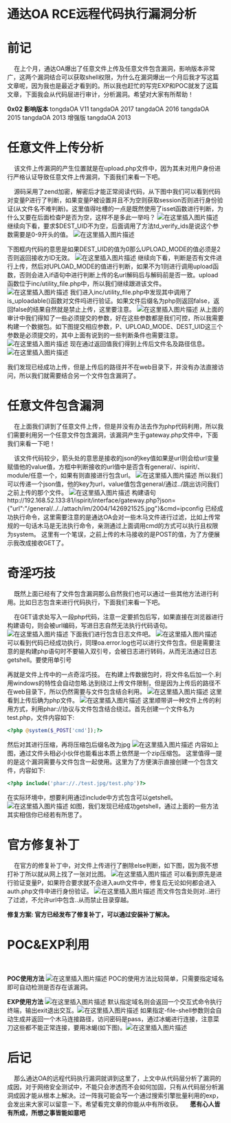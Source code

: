 # 通达OA RCE远程代码执行漏洞分析

# 前记
&nbsp;&nbsp;&nbsp;&nbsp;在上个月，通达OA爆出了任意文件上传及任意文件包含漏洞，影响版本非常广，这两个漏洞结合可以获取shell权限，为什么在漏洞爆出一个月后我才写这篇文章呢，因为我也是最近才看到的。所以我也赶忙的写完EXP和POC就发了这篇文章，下面我会从代码层进行审计，分析漏洞。希望对大家有所帮助！

**0x02 影响版本**
tongdaOA V11
tangdaOA 2017
tangdaOA 2016
tangdaOA 2015
tangdaOA 2013 增强版
tangdaOA 2013
# 任意文件上传分析
&nbsp;&nbsp;&nbsp;&nbsp;该文件上传漏洞的产生位置就是在upload.php文件中，因为其未对用户身份进行严格认证导致任意文件上传漏洞，下面我们来看一下吧。

&nbsp;&nbsp;&nbsp;&nbsp;源码采用了zend加密，解密后才能正常阅读代码，从下图中我们可以看到代码对变量P进行了判断，如果变量P被设置并且不为空则获取session否则进行身份验证(从文件名不难判断)。这里值得吐槽的一点是既然使用了isset函数进行判断，为什么又要在后面检查P是否为空，这样不是多此一举吗？
![在这里插入图片描述](https://img-blog.csdnimg.cn/20200427133635311.png?x-oss-process=image/watermark,type_ZmFuZ3poZW5naGVpdGk,shadow_10,text_aHR0cHM6Ly9ibG9nLmNzZG4ubmV0L3FxXzQyODA0Nzg5,size_16,color_FFFFFF,t_70)
继续向下看，要求$DEST_UID不为空，后面调用了方法td_verify_ids是说这个参数需要是0-9开头的值。
![在这里插入图片描述](https://img-blog.csdnimg.cn/2020042713524871.png?x-oss-process=image/watermark,type_ZmFuZ3poZW5naGVpdGk,shadow_10,text_aHR0cHM6Ly9ibG9nLmNzZG4ubmV0L3FxXzQyODA0Nzg5,size_16,color_FFFFFF,t_70)

下图框内代码的意思是如果DEST_UID的值为0那么UPLOAD_MODE的值必须是2否则返回接收方ID无效。
![在这里插入图片描述](https://img-blog.csdnimg.cn/20200427135627891.png?x-oss-process=image/watermark,type_ZmFuZ3poZW5naGVpdGk,shadow_10,text_aHR0cHM6Ly9ibG9nLmNzZG4ubmV0L3FxXzQyODA0Nzg5,size_16,color_FFFFFF,t_70)
继续向下看，判断是否有文件进行上传，然后对UPLOAD_MODE的值进行判断，如果不为1则进行调用upload函数，否则会进入if语句中进行判断上传的名url解码后与解码前是否一致。upload函数位于inc/utility_file.php中，所以我们继续跟进该文件。
![在这里插入图片描述](https://img-blog.csdnimg.cn/20200427135806766.png?x-oss-process=image/watermark,type_ZmFuZ3poZW5naGVpdGk,shadow_10,text_aHR0cHM6Ly9ibG9nLmNzZG4ubmV0L3FxXzQyODA0Nzg5,size_16,color_FFFFFF,t_70)
我们进入inc/utility_file.php中发现其中调用了is_uploadable()函数对文件吗进行验证。如果文件后缀名为php则返回false，返回false的结果自然就是禁止上传，这里要注意。
![在这里插入图片描述](https://img-blog.csdnimg.cn/20200427141300195.png?x-oss-process=image/watermark,type_ZmFuZ3poZW5naGVpdGk,shadow_10,text_aHR0cHM6Ly9ibG9nLmNzZG4ubmV0L3FxXzQyODA0Nzg5,size_16,color_FFFFFF,t_70)
从上面的审计中我们得知了一些必须提交的参数，好在这些参数都是我们可控，所以我需要构建一个数据包。如下图提交相应参数，P、UPLOAD_MODE、DEST_UID这三个参数是必须提交的，其中上面有说到的一些判断条件也需要注意。
![在这里插入图片描述](https://img-blog.csdnimg.cn/20200427142117788.png?x-oss-process=image/watermark,type_ZmFuZ3poZW5naGVpdGk,shadow_10,text_aHR0cHM6Ly9ibG9nLmNzZG4ubmV0L3FxXzQyODA0Nzg5,size_16,color_FFFFFF,t_70)
现在通过返回值我们得到上传后文件名及路径信息。
![在这里插入图片描述](https://img-blog.csdnimg.cn/20200427143926719.png?x-oss-process=image/watermark,type_ZmFuZ3poZW5naGVpdGk,shadow_10,text_aHR0cHM6Ly9ibG9nLmNzZG4ubmV0L3FxXzQyODA0Nzg5,size_16,color_FFFFFF,t_70)

我们发现已经成功上传，但是上传后的路径并不在web目录下，并没有办法直接访问，所以我们就需要结合另一个文件包含漏洞了。

# 任意文件包含漏洞
&nbsp;&nbsp;&nbsp;&nbsp;在上面我们讲到了任意文件上传，但是并没有办法去作为php代码利用，所以我们需要利用另一个任意文件包含漏洞，该漏洞产生于gateway.php文件中，下面我们来看一下吧！

&nbsp;&nbsp;&nbsp;&nbsp;该文件代码较少，箭头处的意思是接收的json的key值如果是url则会给url变量赋值他的value值，方框中判断接收的url值中是否含有general/、ispirit/、module/任意一个，如果有则直接进行包含url。
![在这里插入图片描述](https://img-blog.csdnimg.cn/20200427142841366.png?x-oss-process=image/watermark,type_ZmFuZ3poZW5naGVpdGk,shadow_10,text_aHR0cHM6Ly9ibG9nLmNzZG4ubmV0L3FxXzQyODA0Nzg5,size_16,color_FFFFFF,t_70)
所以我们可以传递一个json值，他的key为url，value值包含general/通过../跳出访问我们之前上传的那个文件。
![在这里插入图片描述](https://img-blog.csdnimg.cn/20200427143850920.png?x-oss-process=image/watermark,type_ZmFuZ3poZW5naGVpdGk,shadow_10,text_aHR0cHM6Ly9ibG9nLmNzZG4ubmV0L3FxXzQyODA0Nzg5,size_16,color_FFFFFF,t_70)
构建语句http://192.168.52.133:81/ispirit/interface/gateway.php?json={"url":"/general/../../attach/im/2004/1426921525.jpg"}&cmd=ipconfig
已经成功执行命令，这里需要注意的是通达OA会对一些木马文件进行过滤，比如上传常规的一句话木马是无法执行命令，亲测通过上面调用cmd的方式可以执行且权限为system。
这里有一个笔误，之前上传的木马接收的是POST的值，为了方便展示我改成接收GET了。

# 奇淫巧技
&nbsp;&nbsp;&nbsp;&nbsp;既然上面已经有了文件包含漏洞那么自然我们也可以通过一些其他方法进行利用。比如日志包含来进行代码执行，下面我们来看一下吧。

&nbsp;&nbsp;&nbsp;&nbsp;在GET请求处写入一段php代码，注意一定要抓包后写，如果直接在浏览器进行构建语句，则会被url编码，写进日志自然无法执行代码语句。
![在这里插入图片描述](https://img-blog.csdnimg.cn/20200427150135665.png?x-oss-process=image/watermark,type_ZmFuZ3poZW5naGVpdGk,shadow_10,text_aHR0cHM6Ly9ibG9nLmNzZG4ubmV0L3FxXzQyODA0Nzg5,size_16,color_FFFFFF,t_70)
下面我们进行包含日志文件吧。
![在这里插入图片描述](https://img-blog.csdnimg.cn/20200427150201463.png?x-oss-process=image/watermark,type_ZmFuZ3poZW5naGVpdGk,shadow_10,text_aHR0cHM6Ly9ibG9nLmNzZG4ubmV0L3FxXzQyODA0Nzg5,size_16,color_FFFFFF,t_70)
可以看到代码已经成功执行，同理oa.error.log也可以进行文件包含。但是需要注意的是构建php语句时不要输入双引号，会被日志进行转码，从而无法通过日志getshell。要使用单引号

再就是文件上传中的一点奇淫巧技。
在构建上传数据包时，将文件名后加一个.利用windows的特性会自动忽略.达到绕过上传文件限制，但是因为上传后的路径不在web目录下，所以仍然需要与文件包含结合利用。
![在这里插入图片描述](https://img-blog.csdnimg.cn/20200427150704229.png?x-oss-process=image/watermark,type_ZmFuZ3poZW5naGVpdGk,shadow_10,text_aHR0cHM6Ly9ibG9nLmNzZG4ubmV0L3FxXzQyODA0Nzg5,size_16,color_FFFFFF,t_70)
这里看到上传后确为php文件。
![在这里插入图片描述](https://img-blog.csdnimg.cn/20200427150829878.png?x-oss-process=image/watermark,type_ZmFuZ3poZW5naGVpdGk,shadow_10,text_aHR0cHM6Ly9ibG9nLmNzZG4ubmV0L3FxXzQyODA0Nzg5,size_16,color_FFFFFF,t_70)
这里顺带讲一种文件上传的利用方式，利用phar://协议与文件包含结合绕过。首先创建一个文件名为test.php，文件内容如下:

```php
<?php @system($_POST['cmd']);?>
```
然后对其进行压缩，再将压缩包后缀名改为jpg
![在这里插入图片描述](https://img-blog.csdnimg.cn/20200430120910729.png?x-oss-process=image/watermark,type_ZmFuZ3poZW5naGVpdGk,shadow_10,text_aHR0cHM6Ly9ibG9nLmNzZG4ubmV0L3FxXzQyODA0Nzg5,size_16,color_FFFFFF,t_70)
内容如上图，通过文件头相必小伙伴也能看出本质上依然是一个zip压缩包。
这里值得一提的是这个漏洞需要与文件包含一起使用。这里为了方便演示直接创建一个包含文件，内容如下:

```php
<?php include('phar://./test.jpg/test.php')?>
```
在实际环境中，想要利用通过include中方式包含可以getshell。
![在这里插入图片描述](https://img-blog.csdnimg.cn/20200430122152288.png?x-oss-process=image/watermark,type_ZmFuZ3poZW5naGVpdGk,shadow_10,text_aHR0cHM6Ly9ibG9nLmNzZG4ubmV0L3FxXzQyODA0Nzg5,size_16,color_FFFFFF,t_70)
如图，我们发现已经成功getshell，通过上面的一些方法其实相信你已经若有所思了。

# 官方修复补丁
&nbsp;&nbsp;&nbsp;&nbsp;在官方的修复补丁中，对文件上传进行了删除else判断，如下图，因为我不想打补丁所以就从网上找了一张对比图。
![在这里插入图片描述](https://img-blog.csdnimg.cn/20200427151027540.png?x-oss-process=image/watermark,type_ZmFuZ3poZW5naGVpdGk,shadow_10,text_aHR0cHM6Ly9ibG9nLmNzZG4ubmV0L3FxXzQyODA0Nzg5,size_16,color_FFFFFF,t_70)
可以看到原先是进行验证变量P，如果符合要求就不会进入auth文件中，修复后无论如何都会进入auth.php文件中进行身份验证。
![在这里插入图片描述](https://img-blog.csdnimg.cn/20200427151146803.png?x-oss-process=image/watermark,type_ZmFuZ3poZW5naGVpdGk,shadow_10,text_aHR0cHM6Ly9ibG9nLmNzZG4ubmV0L3FxXzQyODA0Nzg5,size_16,color_FFFFFF,t_70)
而文件包含处则对..进行了过滤，不允许url中包含..从而禁止目录穿越。

**修复方案:
官方已经发布了修复补丁，可以通过安装补丁解决。**

# POC&EXP利用
&nbsp;

**POC使用方法**
![在这里插入图片描述](https://img-blog.csdnimg.cn/20200427151923488.png?x-oss-process=image/watermark,type_ZmFuZ3poZW5naGVpdGk,shadow_10,text_aHR0cHM6Ly9ibG9nLmNzZG4ubmV0L3FxXzQyODA0Nzg5,size_16,color_FFFFFF,t_70)
POC的使用方法比较简单，只需要指定域名即可自动检测是否存在该漏洞。

**EXP使用方法**
![在这里插入图片描述](https://img-blog.csdnimg.cn/20200427152148223.png?x-oss-process=image/watermark,type_ZmFuZ3poZW5naGVpdGk,shadow_10,text_aHR0cHM6Ly9ibG9nLmNzZG4ubmV0L3FxXzQyODA0Nzg5,size_16,color_FFFFFF,t_70)
默认指定域名则会返回一个交互式命令执行终端，输出exit退出交互。![在这里插入图片描述](https://img-blog.csdnimg.cn/20200427152437852.png?x-oss-process=image/watermark,type_ZmFuZ3poZW5naGVpdGk,shadow_10,text_aHR0cHM6Ly9ibG9nLmNzZG4ubmV0L3FxXzQyODA0Nzg5,size_16,color_FFFFFF,t_70)
如果指定-file-shell参数则会自动生成并返回一个木马连接路径，访问密码是pass，通过冰蝎进行连接，注意菜刀这些都不能正常连接，要用冰蝎(如下图)。![在这里插入图片描述](https://img-blog.csdnimg.cn/20200427152626876.png?x-oss-process=image/watermark,type_ZmFuZ3poZW5naGVpdGk,shadow_10,text_aHR0cHM6Ly9ibG9nLmNzZG4ubmV0L3FxXzQyODA0Nzg5,size_16,color_FFFFFF,t_70)

# 后记
&nbsp;&nbsp;&nbsp;&nbsp;那么通达OA的远程代码执行漏洞就讲到这里了，上文中从代码层分析了漏洞的成因，对于网络安全测试中，不能只会渗透而不会如何加固，只有从代码层分析漏洞成因才能从根本上解决。过一阵我可能会写一个通过搜索引擎批量利用的exp，会发出来大家可以留意一下。希望看完文章的你能从中有所收获。
&nbsp;&nbsp;&nbsp;&nbsp;**愿有心人皆有所成，所想之事皆能如意吧**